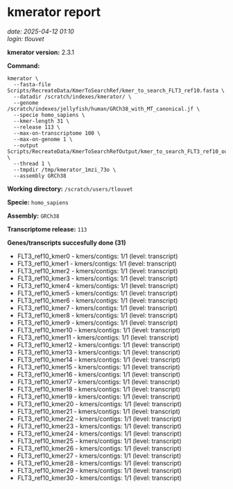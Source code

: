 # kmerator report
*date: 2025-04-12 01:10*  
*login: tlouvet*

**kmerator version:** 2.3.1

**Command:**

```
kmerator \
  --fasta-file Scripts/RecreateData/KmerToSearchRef/kmer_to_search_FLT3_ref10.fasta \
  --datadir /scratch/indexes/kmerator/ \
  --genome /scratch/indexes/jellyfish/human/GRCh38_with_MT_canonical.jf \
  --specie homo_sapiens \
  --kmer-length 31 \
  --release 113 \
  --max-on-transcriptome 100 \
  --max-on-genome 1 \
  --output Scripts/RecreateData/KmerToSearchRefOutput/kmer_to_search_FLT3_ref10_output \
  --thread 1 \
  --tmpdir /tmp/kmerator_1mzi_73o \
  --assembly GRCh38
```

**Working directory:** `/scratch/users/tlouvet`

**Specie:** `homo_sapiens`

**Assembly:** `GRCh38`

**Transcriptome release:** `113`

**Genes/transcripts succesfully done (31)**

- FLT3_ref10_kmer0 - kmers/contigs: 1/1 (level: transcript)
- FLT3_ref10_kmer1 - kmers/contigs: 1/1 (level: transcript)
- FLT3_ref10_kmer2 - kmers/contigs: 1/1 (level: transcript)
- FLT3_ref10_kmer3 - kmers/contigs: 1/1 (level: transcript)
- FLT3_ref10_kmer4 - kmers/contigs: 1/1 (level: transcript)
- FLT3_ref10_kmer5 - kmers/contigs: 1/1 (level: transcript)
- FLT3_ref10_kmer6 - kmers/contigs: 1/1 (level: transcript)
- FLT3_ref10_kmer7 - kmers/contigs: 1/1 (level: transcript)
- FLT3_ref10_kmer8 - kmers/contigs: 1/1 (level: transcript)
- FLT3_ref10_kmer9 - kmers/contigs: 1/1 (level: transcript)
- FLT3_ref10_kmer10 - kmers/contigs: 1/1 (level: transcript)
- FLT3_ref10_kmer11 - kmers/contigs: 1/1 (level: transcript)
- FLT3_ref10_kmer12 - kmers/contigs: 1/1 (level: transcript)
- FLT3_ref10_kmer13 - kmers/contigs: 1/1 (level: transcript)
- FLT3_ref10_kmer14 - kmers/contigs: 1/1 (level: transcript)
- FLT3_ref10_kmer15 - kmers/contigs: 1/1 (level: transcript)
- FLT3_ref10_kmer16 - kmers/contigs: 1/1 (level: transcript)
- FLT3_ref10_kmer17 - kmers/contigs: 1/1 (level: transcript)
- FLT3_ref10_kmer18 - kmers/contigs: 1/1 (level: transcript)
- FLT3_ref10_kmer19 - kmers/contigs: 1/1 (level: transcript)
- FLT3_ref10_kmer20 - kmers/contigs: 1/1 (level: transcript)
- FLT3_ref10_kmer21 - kmers/contigs: 1/1 (level: transcript)
- FLT3_ref10_kmer22 - kmers/contigs: 1/1 (level: transcript)
- FLT3_ref10_kmer23 - kmers/contigs: 1/1 (level: transcript)
- FLT3_ref10_kmer24 - kmers/contigs: 1/1 (level: transcript)
- FLT3_ref10_kmer25 - kmers/contigs: 1/1 (level: transcript)
- FLT3_ref10_kmer26 - kmers/contigs: 1/1 (level: transcript)
- FLT3_ref10_kmer27 - kmers/contigs: 1/1 (level: transcript)
- FLT3_ref10_kmer28 - kmers/contigs: 1/1 (level: transcript)
- FLT3_ref10_kmer29 - kmers/contigs: 1/1 (level: transcript)
- FLT3_ref10_kmer30 - kmers/contigs: 1/1 (level: transcript)
